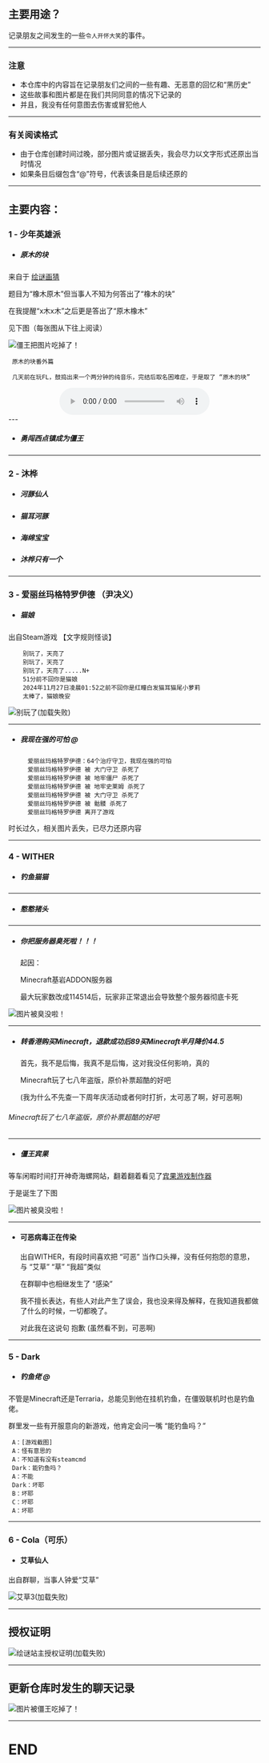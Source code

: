 ## 主要用途？
记录朋友之间发生的一些`令人开怀大笑`的事件。

---
### 注意
* 本仓库中的内容旨在记录朋友们之间的一些有趣、无恶意的回忆和“黑历史”
* 这些故事和图片都是在我们共同同意的情况下记录的
* 并且，我没有任何意图去伤害或冒犯他人
---

### 有关阅读格式
 * 由于仓库创建时间过晚，部分图片或证据丢失，我会尽力以文字形式还原出当时情况
 * 如果条目后缀包含“@”符号，代表该条目是后续还原的

---

## 主要内容：

 ### 1 - 少年英雄派
 * ##### 原木的块

 来自于 [绘谜画猜](https://enazo.cn/)

 题目为“橡木原木”但当事人不知为何答出了“橡木的块”
 
 在我提醒“x木x木”之后更是答出了“原木橡木”
 
 见下图（每张图从下往上阅读）

![僵王把图片吃掉了！](images/sn/原木的块/ymdk.png)

     原木的块番外篇
     
     几天前在玩FL，鼓捣出来一个两分钟的纯音乐，完结后取名困难症，于是取了 “原木的块”
     


<style>
@import url('https://your-repo-url/raw/main/styles.css');
</style>

<div style="text-align: center;">
  <audio class="custom-audio" controls>
    <source src="Record/audio/原木的块.mp3" type="audio/mpeg">
    僵王正在大开杀戒
  </audio>
</div>
---

* ##### 勇闯西点镇成为僵王

---
 ### 2 - 沐桦
 * ##### 河豚仙人
 * ##### 猫耳河豚
 * ##### 海绵宝宝
 * ##### 沐桦只有一个

---
 ### 3 - 爱丽丝玛格特罗伊德 （尹决义）
* ##### 猫娘
出自Steam游戏 【文字规则怪谈】
        
        
        别玩了，天亮了
        别玩了，天亮了
        别玩了，天亮了.....N+
        51分前不回你是猫娘
        2024年11月27日凌晨01:52之前不回你是红瞳白发猫耳猫尾小萝莉
        太棒了，猫娘晚安


![别玩了(加载失败)](images/als/别玩了.png)

---

* ##### 我现在强的可怕 @

        爱丽丝玛格特罗伊德：64个治疗守卫，我现在强的可怕
        爱丽丝玛格特罗伊德 被 大门守卫 杀死了
        爱丽丝玛格特罗伊德 被 地牢僵尸 杀死了
        爱丽丝玛格特罗伊德 被 地牢史莱姆 杀死了
        爱丽丝玛格特罗伊德 被 大门守卫 杀死了
        爱丽丝玛格特罗伊德 被 骷髅 杀死了
        爱丽丝玛格特罗伊德 离开了游戏

时长过久，相关图片丢失，已尽力还原内容

---
 ### 4 - WITHER
 * ##### 钓鱼猫猫

---

* ##### 憨憨猪头

---

* ##### 你把服务器臭死啦！！！

 
     起因：
     
     Minecraft基岩ADDON服务器
     
     最大玩家数改成114514后，玩家非正常退出会导致整个服务器彻底卡死
 
 ![图片被臭没啦！](images/wi/服务器卡死.png)

---

 * ##### 转香港购买Minecraft，退款成功后89买Minecraft半月降价44.5


     首先，我不是后悔，我真不是后悔，这对我没任何影响，真的
     
     Minecraft玩了七八年盗版，原价补票超酷的好吧
     
     (我为什么不先查一下周年庆活动或者何时打折，太可恶了啊，好可恶啊)
     


###### Minecraft玩了七八年盗版，原价补票超酷的好吧

---

 * ##### 僵王宾果
 等车闲暇时间打开神奇海螺网站，翻着翻着看见了[宾果游戏制作器](https://lab.magiconch.com/bingo/)

 于是诞生了下图
 
  ![图片被臭没啦！](images/wi/僵王宾果.png)

---

 * #### 可恶病毒正在传染


     出自WITHER，有段时间喜欢把 “可恶” 当作口头禅，没有任何抱怨的意思，与 “艾草” “草” “我超”类似
     
     在群聊中也相继发生了 “感染”
     
     我不擅长表达，有些人对此产生了误会，我也没来得及解释，在我知道我都做了什么的时候，一切都晚了。
     
     对此我在这说句 抱歉 (虽然看不到，可恶啊)


---

 ### 5 - Dark
 * ##### 钓鱼佬 @
 不管是Minecraft还是Terraria，总能见到他在挂机钓鱼，在僵毁联机时也是钓鱼佬。

 群里发一些有开服意向的新游戏，他肯定会问一嘴 “能钓鱼吗？”
 
 
     A：[游戏截图]
     A：怪有意思的
     A：不知道有没有steamcmd
     Dark：能钓鱼吗？
     A：不能
     Dark：坏耶
     B：坏耶
     C：坏耶
     A：坏耶

---
 ### 6 - Cola（可乐）
 * #### 艾草仙人
 出自群聊，当事人钟爱“艾草”

![艾草3(加载失败)](images/cola/艾草3.png)

---

## 授权证明

![绘谜站主授权证明(加载失败)](images/绘谜站主授权.png)

---
## 更新仓库时发生的聊天记录

![图片被僵王吃掉了！](images/聊天截屏/帮我标注一下.png)


---



 # END








